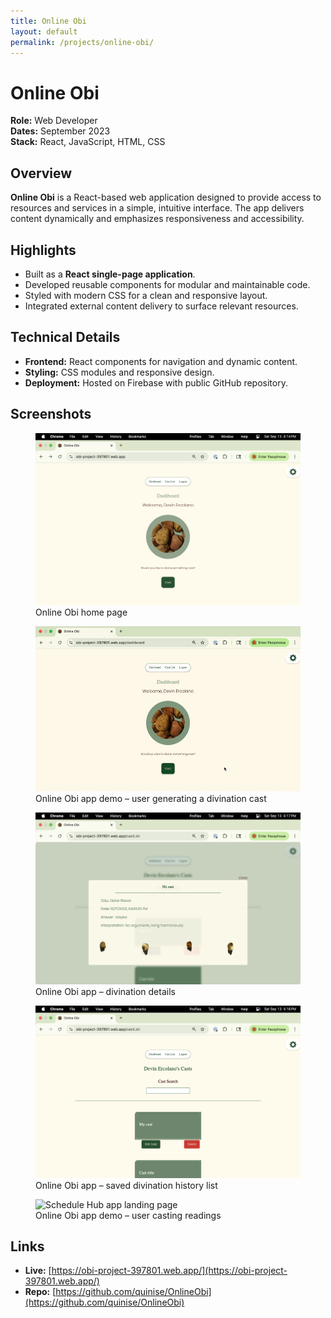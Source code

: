 ```yaml
---
title: Online Obi
layout: default
permalink: /projects/online-obi/
---
```


# Online Obi

**Role:** Web Developer  
**Dates:** September 2023  
**Stack:** React, JavaScript, HTML, CSS  

## Overview
**Online Obi** is a React-based web application designed to provide access to resources and services in a simple, intuitive interface. The app delivers content dynamically and emphasizes responsiveness and accessibility.

## Highlights
- Built as a **React single-page application**.  
- Developed reusable components for modular and maintainable code.  
- Styled with modern CSS for a clean and responsive layout.  
- Integrated external content delivery to surface relevant resources.  

## Technical Details
- **Frontend:** React components for navigation and dynamic content.  
- **Styling:** CSS modules and responsive design.  
- **Deployment:** Hosted on Firebase with public GitHub repository.  

## Screenshots

<figure>
  <img src="/images/obi-home.png" alt="Online Obi app home page" class="project-screenshot">
  <figcaption>Online Obi home page</figcaption>
</figure>

<figure>
  <img src="/images/cast.gif" alt="Performing divination on the Online Obi app" class="project-screenshot">
  <figcaption>Online Obi app demo – user generating a divination cast</figcaption>
</figure>

<figure>
  <img src="/images/cast-details.png" alt="Divination details from Online Obi app" class="project-screenshot">
  <figcaption>Online Obi app – divination details</figcaption>
</figure>

<figure>
  <img src="/images/obi-history.png" alt="Online Obi app divination history" class="project-screenshot">
  <figcaption>Online Obi app – saved divination history list</figcaption>
</figure>

<figure>
  <img src="/images/obi-cast-recording.mov" alt="Schedule Hub app landing page" class="project-screenshot">
  <figcaption>Online Obi app demo – user casting readings</figcaption>
</figure>

## Links
- **Live:** [https://obi-project-397801.web.app/](https://obi-project-397801.web.app/)  
- **Repo:** [https://github.com/quinise/OnlineObi](https://github.com/quinise/OnlineObi)  